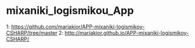 # mixaniki_logismikou_App
1: https://github.com/mariakior/APP-mixaniki-logismikoy-CSHARP/tree/master
2: http://mariakior.github.io/APP-mixaniki-logismikoy-CSHARP/
